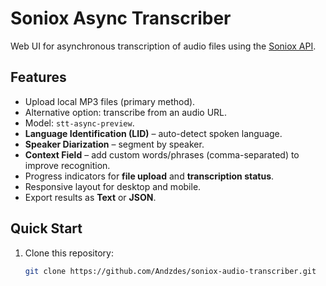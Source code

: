 # Soniox Async Transcriber

Web UI for asynchronous transcription of audio files using the [Soniox API](https://soniox.com).

## Features
- Upload local MP3 files (primary method).
- Alternative option: transcribe from an audio URL.
- Model: `stt-async-preview`.
- **Language Identification (LID)** – auto-detect spoken language.
- **Speaker Diarization** – segment by speaker.
- **Context Field** – add custom words/phrases (comma-separated) to improve recognition.
- Progress indicators for **file upload** and **transcription status**.
- Responsive layout for desktop and mobile.
- Export results as **Text** or **JSON**.

## Quick Start
1. Clone this repository:
   ```bash
   git clone https://github.com/Andzdes/soniox-audio-transcriber.git
